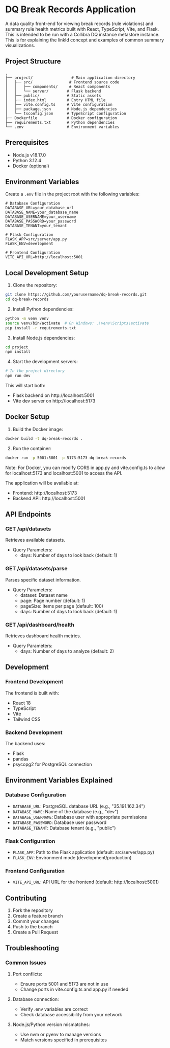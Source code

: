 # DQ Break Records Application

A data quality front-end for viewing break records (rule violations) and summary rule health metrics built with React, TypeScript, Vite, and Flask.  This is intended to be run with a Collibra DQ instance metastore instance.  This is for explaining the linkId concept and examples of common summary visualizations.

## Project Structure
```
.
├── project/                 # Main application directory
│   ├── src/                # Frontend source code
│   │   ├── components/     # React components
│   │   └── server/        # Flask backend
│   ├── public/            # Static assets
│   ├── index.html         # Entry HTML file
│   ├── vite.config.ts     # Vite configuration
│   ├── package.json       # Node.js dependencies
│   └── tsconfig.json      # TypeScript configuration
├── Dockerfile             # Docker configuration
├── requirements.txt       # Python dependencies
└── .env                   # Environment variables
```

## Prerequisites
- Node.js v18.17.0
- Python 3.12.4
- Docker (optional)

## Environment Variables
Create a `.env` file in the project root with the following variables:

```env
# Database Configuration
DATABASE_URL=your_database_url
DATABASE_NAME=your_database_name
DATABASE_USERNAME=your_username
DATABASE_PASSWORD=your_password
DATABASE_TENANT=your_tenant

# Flask Configuration
FLASK_APP=src/server/app.py
FLASK_ENV=development

# Frontend Configuration
VITE_API_URL=http://localhost:5001
```

## Local Development Setup

1. Clone the repository:
```bash
git clone https://github.com/yourusername/dq-break-records.git
cd dq-break-records
```

2. Install Python dependencies:
```bash
python -m venv venv
source venv/bin/activate  # On Windows: .\venv\Scripts\activate
pip install -r requirements.txt
```

3. Install Node.js dependencies:
```bash
cd project
npm install
```

4. Start the development servers:
```bash
# In the project directory
npm run dev
```

This will start both:
- Flask backend on http://localhost:5001
- Vite dev server on http://localhost:5173

## Docker Setup

1. Build the Docker image:
```bash
docker build -t dq-break-records .
```

2. Run the container:
```bash
docker run -p 5001:5001 -p 5173:5173 dq-break-records
```

Note: For Docker, you can modify CORS in app.py and vite.config.ts to allow for localhost:5173 and localhost:5001 to access the API.

The application will be available at:
- Frontend: http://localhost:5173
- Backend API: http://localhost:5001

## API Endpoints

### GET /api/datasets
Retrieves available datasets.
- Query Parameters:
  - days: Number of days to look back (default: 1)

### GET /api/datasets/parse
Parses specific dataset information.
- Query Parameters:
  - dataset: Dataset name
  - page: Page number (default: 1)
  - pageSize: Items per page (default: 100)
  - days: Number of days to look back (default: 1)

### GET /api/dashboard/health
Retrieves dashboard health metrics.
- Query Parameters:
  - days: Number of days to analyze (default: 2)

## Development

### Frontend Development
The frontend is built with:
- React 18
- TypeScript
- Vite
- Tailwind CSS

### Backend Development
The backend uses:
- Flask
- pandas
- psycopg2 for PostgreSQL connection

## Environment Variables Explained

### Database Configuration
- `DATABASE_URL`: PostgreSQL database URL (e.g., "35.191.162.34")
- `DATABASE_NAME`: Name of the database (e.g., "dev")
- `DATABASE_USERNAME`: Database user with appropriate permissions
- `DATABASE_PASSWORD`: Database user password
- `DATABASE_TENANT`: Database tenant (e.g., "public")

### Flask Configuration
- `FLASK_APP`: Path to the Flask application (default: src/server/app.py)
- `FLASK_ENV`: Environment mode (development/production)

### Frontend Configuration
- `VITE_API_URL`: API URL for the frontend (default: http://localhost:5001)

## Contributing
1. Fork the repository
2. Create a feature branch
3. Commit your changes
4. Push to the branch
5. Create a Pull Request

## Troubleshooting

### Common Issues

1. Port conflicts:
   - Ensure ports 5001 and 5173 are not in use
   - Change ports in vite.config.ts and app.py if needed

2. Database connection:
   - Verify .env variables are correct
   - Check database accessibility from your network

3. Node.js/Python version mismatches:
   - Use nvm or pyenv to manage versions
   - Match versions specified in prerequisites

